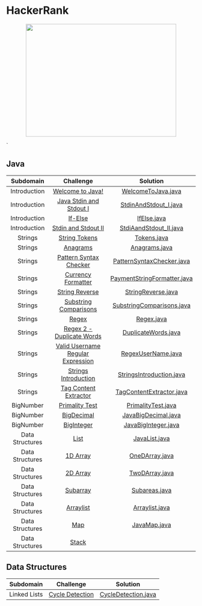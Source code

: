 # HackerRank

<a href="https://www.hackerrank.com/kawtharmujahed?hr_r=1">
<p align="center">
<img src="https://user-images.githubusercontent.com/29129003/96599001-206aed80-12f8-11eb-9cbf-9ab1eca1f8f5.png" width="400" height="300" url="https://www.hackerrank.com/kawtharmujahed?hr_r=1">
</p>
</a>`


## Java

| Subdomain       | Challenge        |  Solution |
| :-------------: |:--------------:   | :-------:|
| Introduction    |[Welcome to Java!](https://www.hackerrank.com/challenges/welcome-to-java/problem)|[WelcomeToJava.java](https://github.com/kaltamimi/HackerRank/blob/master/src/Java/Introduction/WelcomeToJava.java)|
| Introduction    |[Java Stdin and Stdout I](https://www.hackerrank.com/challenges/java-stdin-and-stdout-1/problem)|[StdinAndStdout_I.java](https://github.com/kaltamimi/HackerRank/blob/master/src/Java/Introduction/StdinAndStdout_I.java)|
| Introduction    |[If-Else](https://www.hackerrank.com/challenges/java-if-else/submissions/code/19821666)|[IfElse.java](https://github.com/kaltamimi/HackerRank/blob/master/src/Java/Introduction/IfElse.java)|
| Introduction    |[Stdin and Stdout II](https://www.hackerrank.com/challenges/java-stdin-stdout/problem)|[StdiAandStdout_II.java](https://github.com/kaltamimi/HackerRank/blob/master/src/Java/Introduction/StdiAandStdout_II.java)|
| Strings         |[String Tokens](https://www.hackerrank.com/challenges/java-string-tokens/problem?h_r=internal-search)|[Tokens.java](https://github.com/kaltamimi/HackerRank/blob/master/src/Java/Strings/Tokens.java)|
| Strings         |[Anagrams](https://www.hackerrank.com/challenges/java-anagrams/problem?h_r=internal-search)|[Anagrams.java](https://github.com/kaltamimi/HackerRank/blob/master/src/Java/Strings/Anagrams.java)|
| Strings         |[Pattern Syntax Checker](https://www.hackerrank.com/challenges/pattern-syntax-checker/problem?h_r=internal-search)|[PatternSyntaxChecker.java](https://github.com/kaltamimi/HackerRank/blob/master/src/Java/Strings/PatternSyntaxChecker.java)|
| Strings         |[Currency Formatter](https://www.hackerrank.com/challenges/java-currency-formatter/problem?h_r=internal-search)|[PaymentStringFormatter.java](https://github.com/kaltamimi/HackerRank/blob/master/src/Java/Strings/PaymentStringFormatter.java)|
| Strings         |[String Reverse](https://www.hackerrank.com/challenges/java-string-reverse/problem?h_r=internal-search)|[StringReverse.java](https://github.com/kaltamimi/HackerRank/blob/master/src/Java/Strings/StringReverse.java)|
| Strings         |[Substring Comparisons](https://www.hackerrank.com/challenges/java-string-compare/problem?h_r=internal-search)|[SubstringComparisons.java](https://github.com/kaltamimi/HackerRank/blob/master/src/Java/Strings/SubstringComparisons.java)|
| Strings         |[Regex](https://www.hackerrank.com/challenges/java-regex/problem)|[Regex.java](https://github.com/kaltamimi/HackerRank/blob/master/src/Java/Strings/Regex.java)|
| Strings         |[Regex 2 - Duplicate Words](https://www.hackerrank.com/challenges/duplicate-word/problem)|[DuplicateWords.java](https://github.com/kaltamimi/HackerRank/blob/master/src/Java/Strings/DuplicateWords.java)|
| Strings         |[Valid Username Regular Expression](https://www.hackerrank.com/challenges/valid-username-checker/problem)|[RegexUserName.java](https://github.com/kaltamimi/HackerRank/blob/master/src/Java/Strings/RegexUserName.java)|
| Strings         |[Strings Introduction](https://www.hackerrank.com/challenges/java-strings-introduction/problem)|[StringsIntroduction.java](https://github.com/kaltamimi/HackerRank/blob/master/src/Java/Strings/StringsIntroduction.java)|
| Strings         |[Tag Content Extractor](https://www.hackerrank.com/challenges/tag-content-extractor/problem)|[TagContentExtractor.java](https://github.com/kaltamimi/HackerRank/blob/master/src/Java/Strings/TagContentExtractor.java)|
| BigNumber       |[Primality Test](https://www.hackerrank.com/challenges/java-primality-test/problem)|[PrimalityTest.java](https://github.com/kaltamimi/HackerRank/blob/master/src/Java/BigNumber/PrimalityTest.java)|
| BigNumber       |[BigDecimal](https://www.hackerrank.com/challenges/java-bigdecimal/problem)|[JavaBigDecimal.java](https://github.com/kaltamimi/HackerRank/blob/master/src/Java/BigNumber/JavaBigDecimal.java)|
| BigNumber       |[BigInteger](https://www.hackerrank.com/challenges/java-biginteger/problem)|[JavaBigInteger.java](https://github.com/kaltamimi/HackerRank/blob/master/src/Java/BigNumber/JavaBigInteger.java)|
| Data Structures |[List](https://www.hackerrank.com/challenges/java-list/problem)|[JavaList.java](https://github.com/kaltamimi/HackerRank/blob/master/src/Java/DataStructures/JavaList.java)|
| Data Structures |[1D Array](https://www.hackerrank.com/challenges/java-1d-array-introduction/problem)|[OneDArray.java](https://github.com/kaltamimi/HackerRank/blob/master/src/Java/DataStructures/OneDArray.java)|
| Data Structures |[2D Array](https://www.hackerrank.com/challenges/java-2d-array/problem)|[TwoDArray.java](https://github.com/kaltamimi/HackerRank/blob/master/src/Java/DataStructures/TwoDArray.java)|
| Data Structures |[Subarray](https://www.hackerrank.com/challenges/java-negative-subarray/problem)|[Subareas.java](https://github.com/kaltamimi/HackerRank/blob/master/src/Java/DataStructures/Subareas.java)|
| Data Structures |[Arraylist](https://www.hackerrank.com/challenges/java-arraylist/problem)|[Arraylist.java](https://github.com/kaltamimi/HackerRank/blob/master/src/Java/DataStructures/Arraylist.java)|
| Data Structures |[Map](https://www.hackerrank.com/challenges/phone-book/problem?h_r=profile)|[JavaMap.java](https://github.com/kaltamimi/HackerRank/blob/master/src/Java/DataStructures/JavaMap.java)|
| Data Structures |[Stack]()|[]() |

## Data Structures

| Subdomain       | Challenge        |  Solution |
| :-------------: |:--------------:   | :-------:|
| Linked Lists |[Cycle Detection](https://www.hackerrank.com/challenges/detect-whether-a-linked-list-contains-a-cycle/problem)|[CycleDetection.java](https://github.com/kaltamimi/HackerRank/blob/master/src/DataStructures/LinkedLists/CycleDetection.java)|
